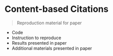 # Content-based Citations

> Reproduction material for paper

- Code
- Instruction to reproduce
- Results presented in paper
- Additional materials presented in paper
